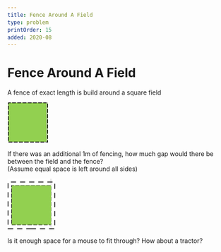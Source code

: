 ```yaml
---
title: Fence Around A Field
type: problem
printOrder: 15
added: 2020-08
---
```


# Fence Around A Field 

A fence of exact length is build around a square field  

![](../../images/fence-around-a-field-1.png)  

If there was an additional 1m of fencing, how much gap would there be between the field and the fence?     
(Assume equal space is left around all sides)  

![](../../images/fence-around-a-field-2.png)    

Is it enough space for a mouse to fit through? How about a tractor?

